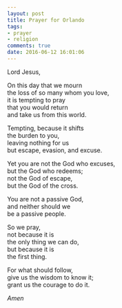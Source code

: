 ```yaml
---
layout: post
title: Prayer for Orlando
tags:
- prayer
- religion
comments: true
date: 2016-06-12 16:01:06
---
```


Lord Jesus,

On this day that we mourn   
the loss of so many whom you love,   
it is tempting to pray   
that you would return   
and take us from this world.

Tempting, because it shifts   
the burden to you,   
leaving nothing for us   
but escape, evasion, and excuse.

Yet you are not the God who excuses,   
but the God who redeems;   
not the God of escape,   
but the God of the cross.

You are not a passive God,   
and neither should we  
be a passive people.

So we pray,   
not because it is   
the only thing we can do,  
but because it is   
the first thing.

For what should follow,  
give us the wisdom to know it;  
grant us the courage to do it.

*Amen*
